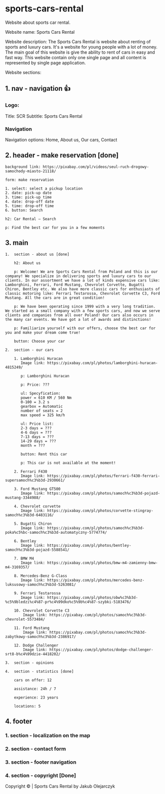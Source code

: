 # sports-cars-rental

Website about sports car rental.

Website name:
Sports Cars Rental

Website description:
The Sports Cars Rental is website about renting of sports and luxury cars.
It's a website for young people with a lot of money.
The main goal of this website is give the ability to rent of cars in easy and fast way.
This website contain only one single page and all content is represented by single page application.

Website sections:

## 1. nav - navigation 👍

### Logo:

Title: SCR
Subtitle: Sports Cars Rental

### Navigation

Navigation options: Home, About us, Our cars, Contact

## 2. header - make reservation [done]

    background link: https://pixabay.com/pl/videos/seul-ruch-drogowy-samochody-miasto-21118/

    form: make reservation

    1. select: select a pickup location
    2. date: pick-up date
    3. time: pick-up time
    4. date: drop-off date
    5. time: drop-off time
    6. button: Search

    h2: Car Rental – Search

    p: Find the best car for you in a few moments

## 3. main

    1.  section - about us [done]

        h2: About us

        p: Welcome! We are Sports Cars Rental from Poland and this is our company! We specialize in delivering sports and luxury cars to our clients. In our assortment we have a lot of kinds expensive cars like: Lamborghini, Ferrari, Ford Mustang, Chevrolet Corvette, Bugatti Chiron, Bentley etc. We also have more classic cars for enthusiasts of classic motoring like: Ferrari Testarossa, Chevrolet Corvette C3, Ford Mustang. All the cars are in great condition!

        p: We have been operating since 1999 with a very long tradition. We started as a small company with a few sports cars, and now we serve clients and companies from all over Poland! Our cars also occurs in the many car events. We have got a lot of awards and distinctions!

        p: Familiarize yourself with our offers, choose the best car for you and make your dream come true!

        button: Choose your car

    2.  section - our cars

        1. Lamborghini Huracan
           Image link: https://pixabay.com/pl/photos/lamborghini-huracan-4815249/

           p: Lamborghini Huracan

           p: Price: ???

           ul: Specyfication:
           power = 610 KM / 560 Nm
           0-100 = 3.2 s
           gearbox = Automatic
           number of seats = 2
           max speed = 325 km/h

           ul: Price list:
           2-3 days = ???
           4-6 days = ???
           7-13 days = ???
           14-29 days = ???
           month = ???

           button: Rent this car

           p: This car is not available at the moment!

        2. Ferrari F430
           Image link: https://pixabay.com/pl/photos/ferrari-f430-ferrari-supersamoch%c3%b3d-2930661/

        3. Ford Mustang GT500
           Image link: https://pixabay.com/pl/photos/samoch%c3%b3d-pojazd-mustang-3344988/

        4. Chevrolet corvette
           Image link: https://pixabay.com/pl/photos/corvette-stingray-samoch%c3%b3d-6483116/

        5. Bugatti Chiron
           Image link: https://pixabay.com/pl/photos/samoch%c3%b3d-poka%c5%bc-samoch%c3%b3d-automatyczny-5774774/

        6. Bentley
           Image link: https://pixabay.com/pl/photos/bentley-samoch%c3%b3d-pojazd-5588541/

        7. BMW M4
           Image link: https://pixabay.com/pl/photos/bmw-m4-zamienny-bmw-m4-3169357/

        8. Mercedes-Benz G-Class
           Image link: https://pixabay.com/pl/photos/mercedes-benz-luksusowy-samoch%c3%b3d-5263081/

        9. Ferrari Testarossa
           Image link: https://pixabay.com/pl/photos/obw%c3%b3d-%c5%9bledzi%c4%87-pr%c4%99dko%c5%9b%c4%87-szybki-5183476/

        10. Chevrolet Corvette C3
            Image link: https://pixabay.com/pl/photos/samoch%c3%b3d-chevrolet-5573484/

        11. Ford Mustang
            Image link: https://pixabay.com/pl/photos/samoch%c3%b3d-zabytkowy-samoch%c3%b3d-2386917/

        12. Dodge Challenger
            Image link: https://pixabay.com/pl/photos/dodge-challenger-srt8-b%c4%99dzie-4418202/

    3.  section - opinions

    4.  section - statistics [done]

        cars on offer: 12

        assistance: 24h / 7

        experience: 23 years

        locations: 5

## 4. footer

### 1. section - localization on the map

### 2. section - contact form

### 3. section - footer navigation

### 4. section - copyright [Done]

Copyright &copy; | Sports Cars Rental by Jakub Olejarczyk
